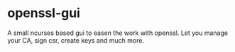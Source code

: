 # openssl-gui

A small ncurses based gui to easen the work with openssl.
Let you manage your CA, sign csr, create keys and much more.
